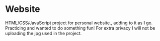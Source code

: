 # Website
HTML/CSS/JavaScript project for personal website., adding to it as I go. Practicing and wanted to do something fun!
For extra privacy I will not be uploading the jpg used in the project.
